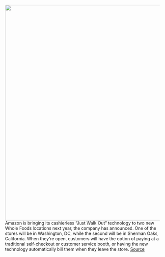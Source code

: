 <img src='https://cdn.vox-cdn.com/thumbor/Cl-3dkmL1HXYNRPmhvbPlvKlY8E=/0x0:1113x743/1200x800/filters:focal(109x173:287x351)/cdn.vox-cdn.com/uploads/chorus_image/image/69828954/ezgif.com_gif_maker.0.jpg' width='700px' /><br/>
Amazon is bringing its cashierless “Just Walk Out” technology to two new Whole Foods locations next year, the company has announced. One of the stores will be in Washington, DC, while the second will be in Sherman Oaks, California. When they're open, customers will have the option of paying at a traditional self-checkout or customer service booth, or having the new technology automatically bill them when they leave the store.
<a href='https://www.theverge.com/2021/9/8/22662288/amazon-just-walk-out-whole-foods-cashierless-technology'> Source <a/>